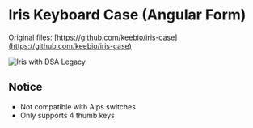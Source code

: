 # Iris Keyboard Case (Angular Form)

Original files: [https://github.com/keebio/iris-case](https://github.com/keebio/iris-case)

![Iris with DSA Legacy](https://user-images.githubusercontent.com/20524/44852629-b7026d80-ac9e-11e8-9e39-9afb3f21e9ee.JPG)

## Notice

- Not compatible with Alps switches
- Only supports 4 thumb keys
